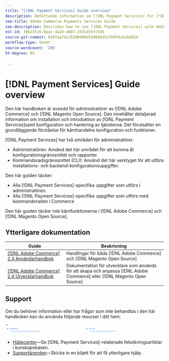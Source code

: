 ```yaml
---
title: "[!DNL Payment Services] Guide overview"
description: Omfattande information om [!DNL Payment Services] for [!DNL Adobe Commerce] och [!DNL Magento Open Source] administratörer, inklusive installation och introduktion
seo-title: Adobe Commerce Payments Services Guide
seo-description: Describes how to use [!DNL Payment Services] with Adobe Commerce or [!DNL Magento Open Source].
exl-id: 30b23f26-9aac-4a24-a607-2431455fc935
source-git-commit: 834faafdc35280908dfd468b3527b9f6cbe5e024
workflow-type: tm+mt
source-wordcount: '205'
ht-degree: 0%

---
```


# [!DNL Payment Services] Guide overview

Den här handboken är avsedd för administratörer av [!DNL Adobe Commerce] och [!DNL Magento Open Source]. Den innehåller detaljerad information om installation och introduktion av [!DNL Payment Services]samt konfiguration och hantering av tjänsterna. Det förutsätter en grundläggande förståelse för kärnhandelns konfiguration och funktioner.

[!DNL Payment Services] har två områden för administratörer:

* Administratören: Använd det här området för att komma åt konfigurationsgränssnittet och rapporter.
* Kommandoradsgränssnittet (CLI): Använd det här verktyget för att utföra installations- och backend-konfigurationsuppgifter.

Den här guiden täcker:

* Alla [!DNL Payment Services]-specifika uppgifter som utförs i administratören.
* Alla [!DNL Payment Services]-specifika uppgifter som utförs med kommandoraden i Commerce

Den här guiden täcker inte kärnfunktionerna i [!DNL Adobe Commerce] och [!DNL Magento Open Source].

## Ytterligare dokumentation

| Guide | Beskrivning |
|------ | ----------- |
| [[!DNL Adobe Commerce] 2.4 Användarhandbok](https://docs.magento.com/user-guide/) | Handlingar för båda [!DNL Adobe Commerce] och [!DNL Magento Open Source] |
| [[!DNL Adobe Commerce] 2.4 Utvecklarhandbok](https://devdocs.magento.com/) | Dokumentation för utvecklare som används för att skapa och anpassa [!DNL Adobe Commerce] eller [!DNL Magento Open Source] |

## Support

Om du behöver information eller har frågor som inte behandlas i den här handboken kan du använda följande resurser i ditt hem:

![Hjälpresurser](assets/help-resources.png)

* [Hjälpcenter](https://experienceleague.adobe.com/docs/commerce-knowledge-base/kb/overview.html?lang=en)—Se [!DNL Payment Services]-relaterade felsökningsartiklar i kunskapsbasen.
* [Supportärenden](https://experienceleague.adobe.com/docs/commerce-knowledge-base/kb/help-center-guide/magento-help-center-user-guide.html?lang=en#submit-ticket)—Skicka in en biljett för att få ytterligare hjälp.
